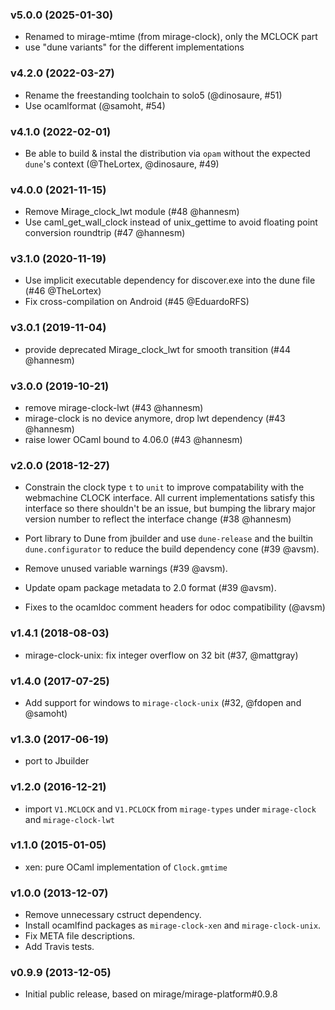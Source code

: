 ### v5.0.0 (2025-01-30)

* Renamed to mirage-mtime (from mirage-clock), only the MCLOCK part
* use "dune variants" for the different implementations

### v4.2.0 (2022-03-27)

* Rename the freestanding toolchain to solo5 (@dinosaure, #51)
* Use ocamlformat (@samoht, #54)

### v4.1.0 (2022-02-01)

* Be able to build & instal the distribution via `opam` without the expected `dune`'s context (@TheLortex, @dinosaure, #49)

### v4.0.0 (2021-11-15)

* Remove Mirage_clock_lwt module (#48 @hannesm)
* Use caml_get_wall_clock instead of unix_gettime to avoid floating point
  conversion roundtrip (#47 @hannesm)

### v3.1.0 (2020-11-19)

* Use implicit executable dependency for discover.exe
  into the dune file (#46 @TheLortex)
* Fix cross-compilation on Android (#45 @EduardoRFS)

### v3.0.1 (2019-11-04)

* provide deprecated Mirage_clock_lwt for smooth transition (#44 @hannesm)

### v3.0.0 (2019-10-21)

* remove mirage-clock-lwt (#43 @hannesm)
* mirage-clock is no device anymore, drop lwt dependency (#43 @hannesm)
* raise lower OCaml bound to 4.06.0 (#43 @hannesm)

### v2.0.0 (2018-12-27)

* Constrain the clock type `t` to `unit` to improve compatability with
  the webmachine CLOCK interface. All current implementations satisfy
  this interface so there shouldn't be an issue, but bumping the
  library major version number to reflect the interface change (#38 @hannesm)

* Port library to Dune from jbuilder and use `dune-release` and the builtin
  `dune.configurator` to reduce the build dependency cone (#39 @avsm).

* Remove unused variable warnings (#39 @avsm).

* Update opam package metadata to 2.0 format (#39 @avsm).

* Fixes to the ocamldoc comment headers for odoc compatibility (@avsm)

### v1.4.1 (2018-08-03)

* mirage-clock-unix: fix integer overflow on 32 bit (#37, @mattgray)

### v1.4.0 (2017-07-25)

* Add support for windows to `mirage-clock-unix` (#32, @fdopen and @samoht)

### v1.3.0 (2017-06-19)

* port to Jbuilder

### v1.2.0 (2016-12-21)

* import `V1.MCLOCK` and `V1.PCLOCK` from `mirage-types` under `mirage-clock`
  and `mirage-clock-lwt`

### v1.1.0 (2015-01-05)

* xen: pure OCaml implementation of `Clock.gmtime`

### v1.0.0 (2013-12-07)

* Remove unnecessary cstruct dependency.
* Install ocamlfind packages as `mirage-clock-xen` and `mirage-clock-unix`.
* Fix META file descriptions.
* Add Travis tests.

### v0.9.9 (2013-12-05)

* Initial public release, based on mirage/mirage-platform#0.9.8
